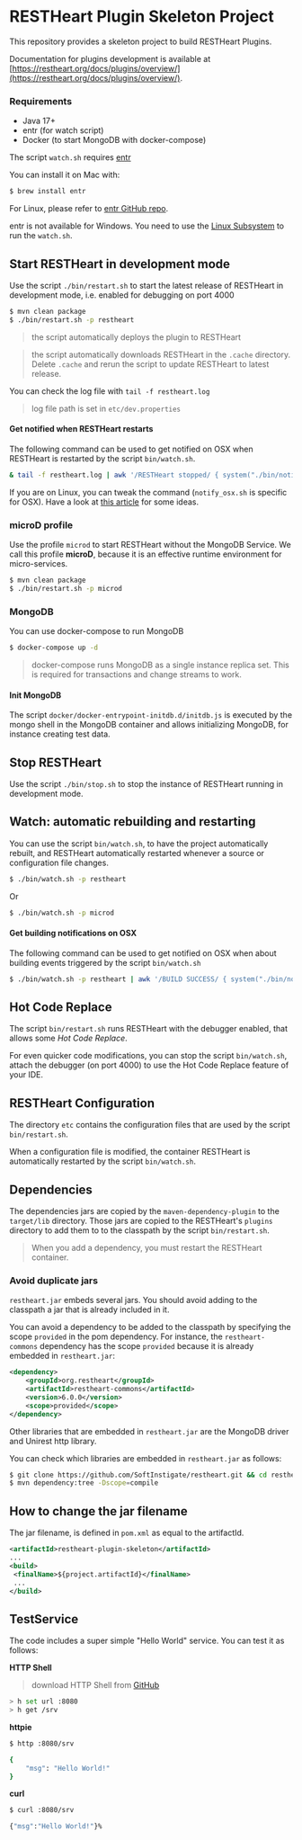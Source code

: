 # RESTHeart Plugin Skeleton Project

This repository provides a skeleton project to build RESTHeart Plugins.

Documentation for plugins development is available at [https://restheart.org/docs/plugins/overview/](https://restheart.org/docs/plugins/overview/).

### Requirements

- Java 17+
- entr (for watch script)
- Docker (to start MongoDB with docker-compose)

The script `watch.sh` requires [entr](https://github.com/eradman/entr)

You can install it on Mac with:

```bash
$ brew install entr
```

For Linux, please refer to [entr GitHub repo](https://github.com/eradman/entr).

entr is not available for Windows. You need to use the [Linux Subsystem](https://docs.microsoft.com/en-us/windows/wsl/install-win10) to run the `watch.sh`.

## Start RESTHeart in development mode

Use the script `./bin/restart.sh` to start the latest release of RESTHeart in development mode, i.e. enabled for debugging on port 4000

```bash
$ mvn clean package
$ ./bin/restart.sh -p restheart
```

> the script automatically deploys the plugin to RESTHeart

> the script automatically downloads RESTHeart in the `.cache` directory. Delete `.cache` and rerun the script to update RESTHeart to latest release.

You can check the log file with `tail -f restheart.log`

> log file path is set in `etc/dev.properties`

#### Get notified when RESTHeart restarts

The following command can be used to get notified on OSX when RESTHeart is restarted by the script `bin/watch.sh`.

```bash
& tail -f restheart.log | awk '/RESTHeart stopped/ { system("./bin/notify_osx.sh RESTHeart stopped") } /RESTHeart started/ { system("./bin/notify_osx.sh RESTHeart started") } /.*/'
```

If you are on Linux, you can tweak the command (`notify_osx.sh` is specific for OSX). Have a look at [this article](https://superuser.com/questions/31917/is-there-a-way-to-show-notification-from-bash-script-in-ubuntu) for some ideas.

### microD profile

Use the profile `microd` to start RESTHeart without the MongoDB Service. We call this profile **microD**, because it is an effective runtime environment for micro-services.

```bash
$ mvn clean package
$ ./bin/restart.sh -p microd
```

### MongoDB

You can use docker-compose to run MongoDB

```bash
$ docker-compose up -d
```

> docker-compose runs MongoDB as a single instance replica set. This is required for transactions and change streams to work.

#### Init MongoDB

The script `docker/docker-entrypoint-initdb.d/initdb.js` is executed by the mongo shell in the MongoDB container and allows initializing MongoDB, for instance creating test data.

## Stop RESTHeart

Use the script `./bin/stop.sh` to stop the instance of RESTHeart running in development mode.


## Watch: automatic rebuilding and restarting

You can use the script `bin/watch.sh`, to have the project automatically rebuilt, and RESTHeart automatically restarted whenever a source or configuration file changes.

```bash
$ ./bin/watch.sh -p restheart
```

Or

```bash
$ ./bin/watch.sh -p microd
```

#### Get building notifications on OSX

The following command can be used to get notified on OSX when about building events triggered by the script `bin/watch.sh`

```bash
$ ./bin/watch.sh -p restheart | awk '/BUILD SUCCESS/ { system("./bin/notify_osx.sh RESTHeart build:success") } /BUILD FAILURE/ { system("./bin/notify_osx.sh RESTHeart build:failure") } /Building / { system("./bin/notify_osx.sh RESTHeart building...") } /.*/'
```

## Hot Code Replace

The script `bin/restart.sh` runs RESTHeart with the debugger enabled, that allows some *Hot Code Replace*.

For even quicker code modifications, you can stop the script `bin/watch.sh`, attach the debugger (on port 4000) to use the Hot Code Replace feature of your IDE.

## RESTHeart Configuration

The directory `etc` contains the configuration files that are used by the script `bin/restart.sh`.

When a configuration file is modified, the container RESTHeart is automatically restarted by the script `bin/watch.sh`.

## Dependencies

The dependencies jars are copied by the `maven-dependency-plugin` to the `target/lib` directory. Those jars are copied to the RESTHeart's `plugins` directory to add them to to the classpath by the script `bin/restart.sh`.

> When you add a dependency, you must restart the RESTHeart container.

### Avoid duplicate jars

`restheart.jar` embeds several jars. You should avoid adding to the classpath a jar that is already included in it.

You can avoid a dependency to be added to the classpath by specifying the scope `provided` in the pom dependency. For instance, the `restheart-commons` dependency has the scope `provided` because it is already embedded in `restheart.jar`:

```xml
<dependency>
    <groupId>org.restheart</groupId>
    <artifactId>restheart-commons</artifactId>
    <version>6.0.0</version>
    <scope>provided</scope>
</dependency>
```

Other libraries that are embedded in `restheart.jar` are the MongoDB driver and Unirest http library.

You can check which libraries are embedded in `restheart.jar` as follows:

```bash
$ git clone https://github.com/SoftInstigate/restheart.git && cd restheart
$ mvn dependency:tree -Dscope=compile
```

## How to change the jar filename

The jar filename, is defined in `pom.xml` as equal to the artifactId.

```xml
<artifactId>restheart-plugin-skeleton</artifactId>
...
<build>
 <finalName>${project.artifactId}</finalName>
 ...
</build>
```

## TestService

The code includes a super simple "Hello World" service. You can test it as follows:

**HTTP Shell**

> download HTTP Shell from [GitHub](https://github.com/SoftInstigate/http-shell/releases)

```bash
> h set url :8080
> h get /srv
```

**httpie**

```bash
$ http :8080/srv

{
    "msg": "Hello World!"
}
```

**curl**

```bash
$ curl :8080/srv

{"msg":"Hello World!"}%
```
